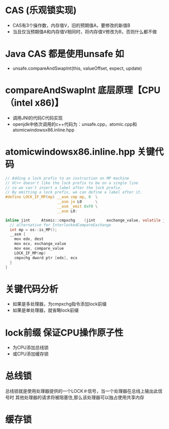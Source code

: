 # CAS (乐观锁实现)
- CAS有3个操作数，内存值V，旧的预期值A，要修改的新值B
- 当且仅当预期值A和内存值V相同时，将内存值V修改为B，否则什么都不做

# Java CAS 都是使用unsafe 如
- unsafe.compareAndSwapInt(this, valueOffset, expect, update)

# compareAndSwapInt 底层原理【CPU（intel x86)】
- 调用JNI的代码C代码实现
- openjdk中依次调用的c++代码为：unsafe.cpp，atomic.cpp和atomicwindowsx86.inline.hpp

# atomicwindowsx86.inline.hpp 关键代码
```c
// Adding a lock prefix to an instruction on MP machine
// VC++ doesn't like the lock prefix to be on a single line
// so we can't insert a label after the lock prefix.
// By emitting a lock prefix, we can define a label after it.
#define LOCK_IF_MP(mp) __asm cmp mp, 0  \
                       __asm je L0      \
                       __asm _emit 0xF0 \
                       __asm L0:

inline jint     Atomic::cmpxchg    (jint     exchange_value, volatile jint*     dest, jint     compare_value) {
  // alternative for InterlockedCompareExchange
  int mp = os::is_MP();
  __asm {
    mov edx, dest
    mov ecx, exchange_value
    mov eax, compare_value
    LOCK_IF_MP(mp)
    cmpxchg dword ptr [edx], ecx
  }
}

```
# 关键代码分析
- 如果是多处理器，为cmpxchg指令添加lock前缀
- 如果是单处理器，就省略lock前缀

# lock前缀 保证CPU操作原子性
- 为CPU添加总线锁
- 或CPU添加缓存锁

# 总线锁
总线锁就是使用处理器提供的一个LOCK＃信号，当一个处理器在总线上输出此信号时
其他处理器的请求将被阻塞住,那么该处理器可以独占使用共享内存


# 缓存锁







